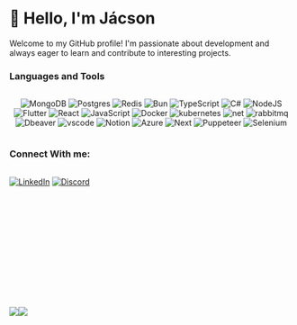 # 👋 Hello, I'm Jácson

Welcome to my GitHub profile! I'm passionate about development and always eager to learn and contribute to interesting projects.


### Languages and Tools

<div align="center" style="display: flex; flex-wrap: wrap; gap: 10px;">

![MongoDB](https://img.shields.io/badge/MongoDB-%234ea94b.svg?style=for-the-badge&logo=mongodb&logoColor=white)
![Postgres](https://img.shields.io/badge/postgres-%23316192.svg?style=for-the-badge&logo=postgresql&logoColor=white)
![Redis](https://img.shields.io/badge/redis-%23DD0031.svg?style=for-the-badge&logo=redis&logoColor=white)
![Bun](https://img.shields.io/badge/Bun-%23000000.svg?style=for-the-badge&logo=bun&logoColor=white)
![TypeScript](https://img.shields.io/badge/typescript-%23007ACC.svg?style=for-the-badge&logo=typescript&logoColor=white)
![C#](https://img.shields.io/badge/c%23-%23239120.svg?style=for-the-badge&logo=csharp&logoColor=white)
![NodeJS](https://img.shields.io/badge/node.js-6DA55F?style=for-the-badge&logo=node.js&logoColor=white)
![Flutter](https://img.shields.io/badge/Flutter-02569B?style=for-the-badge&logo=flutter&logoColor=white)
![React](https://img.shields.io/badge/React-20232A?style=for-the-badge&logo=react&logoColor=61DAFB)
![JavaScript](https://img.shields.io/badge/JavaScript-F7DF1E?style=for-the-badge&logo=javascript&logoColor=black)
![Docker](https://img.shields.io/badge/Docker-2CA5E0?style=for-the-badge&logo=docker&logoColor=white)
![kubernetes](https://img.shields.io/badge/kubernetes-326ce5.svg?&style=for-the-badge&logo=kubernetes&logoColor=white)
![net](https://img.shields.io/badge/.NET-512BD4?style=for-the-badge&logo=dotnet&logoColor=white)
![rabbitmq](https://img.shields.io/badge/rabbitmq-%23FF6600.svg?&style=for-the-badge&logo=rabbitmq&logoColor=white)
![Dbeaver](https://img.shields.io/badge/dbeaver-382923?style=for-the-badge&logo=dbeaver&logoColor=white)
![vscode](https://img.shields.io/badge/VSCode-0078D4?style=for-the-badge&logo=visual%20studio%20code&logoColor=white)
![Notion](https://img.shields.io/badge/Notion-000000?style=for-the-badge&logo=notion&logoColor=white)
![Azure](https://img.shields.io/badge/Azure_DevOps-0078D7?style=for-the-badge&logo=azure-devops&logoColor=white)
![Next](https://img.shields.io/badge/next%20js-000000?style=for-the-badge&logo=nextdotjs&logoColor=white)
![Puppeteer](https://img.shields.io/badge/Puppeteer-40B5A4?style=for-the-badge&logo=Puppeteer&logoColor=white)
![Selenium](https://img.shields.io/badge/Selenium-43B02A?style=for-the-badge&logo=Selenium&logoColor=white)

</div>

### Connect With me:

<div style="display: flex; gap: 10px; align-items: center; justify-content: flex-start; width: 100%; margin-left: 0; margin-top: 0; padding: 0;">

  [![LinkedIn](https://img.shields.io/badge/LinkedIn-0077B5?style=for-the-badge&logo=linkedin&logoColor=white)](https://www.linkedin.com/in/jacsonsantana/)
  [![Discord](https://img.shields.io/badge/Discord-7289DA?style=for-the-badge&logo=discord&logoColor=white)](https://discord.com/channels/@elshiroe/)

</div>

<div align="center" style="display:flex; margin-top: 200px;"> 

<img src="https://github-readme-stats.vercel.app/api?username=1ELShiroe&show_icons=true&theme=radical&count_private=true&include_all_commits=true">

<img src="https://github-readme-streak-stats.herokuapp.com/?user=1ELShiroe&theme=radical&include_all_commits=true&count_private=false">

<div/>
